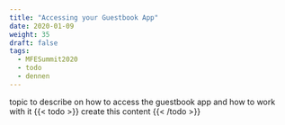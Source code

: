 ```yaml
---
title: "Accessing your Guestbook App"
date: 2020-01-09
weight: 35
draft: false
tags:
  - MFESummit2020
  - todo
  - dennen
---
```


topic to describe on how to access the guestbook app and how to work with it
{{< todo >}} create this content {{< /todo >}}